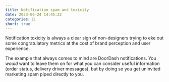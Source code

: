 ```yaml
---
title: Notification spam and toxicity
date: 2023-06-24 14:45:22
categories: 💬
short: true
---
```


Notification toxicity is always a clear sign of non-designers trying to eke out some congratulatory metrics at the cost of brand perception and user experience.

The example that always comes to mind are DoorDash notifications. You _would_ want to leave them on for what you can consider useful information (order status, delivery driver messages), but by doing so you get uninvited marketing spam piped directly to you.
